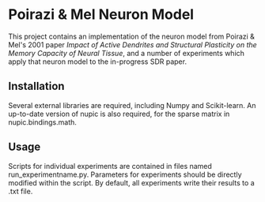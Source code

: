 # Poirazi & Mel Neuron Model

This project contains an implementation of the neuron model from Poirazi & Mel's 2001 paper *Impact of Active Dendrites and Structural Plasticity on the Memory Capacity
of Neural Tissue*, and a number of experiments which apply that neuron model to the in-progress SDR paper.

## Installation

Several external libraries are required, including Numpy and Scikit-learn.
An up-to-date version of nupic is also required, for the sparse matrix in nupic.bindings.math.

## Usage

Scripts for individual experiments are contained in files named run_experimentname.py.  Parameters for experiments should be directly modified within the script.
By default, all experiments write their results to a .txt file.
